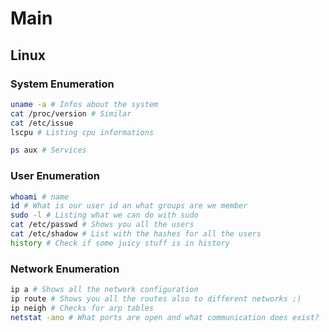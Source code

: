 # Main



## Linux

### System Enumeration
```bash
uname -a # Infos about the system
cat /proc/version # Similar
cat /etc/issue
lscpu # Listing cpu informations

ps aux # Services
```

### User Enumeration
```bash
whoami # name
id # What is our user id an what groups are we member
sudo -l # Listing what we can do with sudo
cat /etc/passwd # Shows you all the users
cat /etc/shadow # List with the hashes for all the users
history # Check if some juicy stuff is in history
```

### Network Enumeration
```bash
ip a # Shows all the network configuration
ip route # Shows you all the routes also to different networks ;)
ip neigh # Checks for arp tables
netstat -ano # What ports are open and what communication does exist?
```
